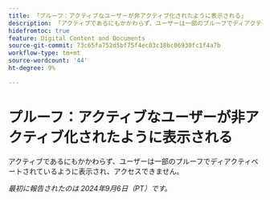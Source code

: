 ```yaml
---
title: 「プルーフ：アクティブなユーザーが非アクティブ化されたように表示される」
description: 「アクティブであるにもかかわらず、ユーザーは一部のプルーフでディアクティベートされたように表示され、アクセスできません。」
hidefromtoc: true
feature: Digital Content and Documents
source-git-commit: 73c65fa752d5bf75f4ec03c18bc06930fc1f4a7b
workflow-type: tm+mt
source-wordcount: '44'
ht-degree: 9%

---
```


# プルーフ：アクティブなユーザーが非アクティブ化されたように表示される

アクティブであるにもかかわらず、ユーザーは一部のプルーフでディアクティベートされているように表示され、アクセスできません。

_最初に報告されたのは 2024年9月6日（PT）です。_
